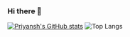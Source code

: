 ### Hi there 👋

<!--
**spriyansh/spriyansh** is a ✨ _special_ ✨ repository because its `README.md` (this file) appears on your GitHub profile.

Here are some ideas to get you started:

- 🔭 I’m currently working on ...
- 🌱 I’m currently learning ...
- 👯 I’m looking to collaborate on ...
- 🤔 I’m looking for help with ...
- 💬 Ask me about ...
- 📫 How to reach me: ...
- 😄 Pronouns: ...
- ⚡ Fun fact: ...
-->

[![Priyansh's GitHub stats](https://github-readme-stats.vercel.app/api?username=spriyansh&show_icons=true&theme=dark)](https://github.com/spriyansh/github-readme-stats) ![Top Langs](https://github-readme-stats.vercel.app/api/top-langs/?username=spriyansh)
